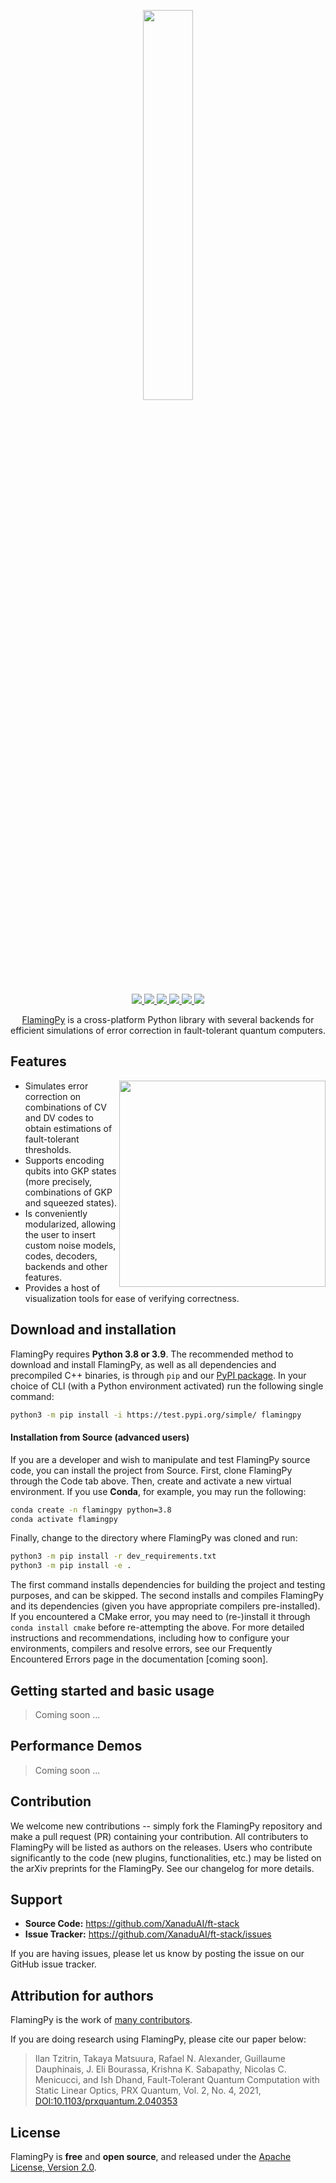 <p align="center">
  <a href="https://github.com/XanaduAI/ft-stack">
    <img width=40% src="https://s10.gifyu.com/images/imagee72e454028813818.png">
  </a>
</p>

<p align="center">
  <!-- Tests (GitHub actions) -->
  <a href="https://github.com/XanaduAI/ft-stack/actions/workflows/build_tests.yaml">
    <img src="https://img.shields.io/github/workflow/status/XanaduAI/strawberryfields/Tests?label=build%20%26%20tests&style=flat-square" />
  </a>
  <!-- CodeFactor -->
  <a href="https://www.codefactor.io/repository/github/xanaduai/strawberryfields">
    <img src="https://img.shields.io/codefactor/grade/github/XanaduAI/strawberryfields/master?style=flat-square" />
  </a>
  <!-- PyPI (Python Version) -->
  <a href="https://pypi.org/project/flamingpy">
    <img src="https://img.shields.io/pypi/pyversions/flamingpy.svg?style=flat-square" />
  </a>
  <!-- PyPI -->
  <a href="https://pypi.org/project/flamingpy">
    <img src="https://img.shields.io/pypi/v/flamingpy.svg?style=flat-square" />
  </a>
  <!-- CodeCov -->
  <a href="https://codecov.io/gh/XanaduAI/strawberryfields">
    <img src="https://img.shields.io/codecov/c/github/xanaduai/strawberryfields/master.svg?style=popout-square" />
  </a>
  <!-- License -->
  <a href="https://www.apache.org/licenses/LICENSE-2.0">
    <img src="https://img.shields.io/pypi/l/flamingpy.svg?logo=apache&style=flat-square" />    
  </a>
</p>

<p align="center">
 <a href="https://github.com/XanaduAI/ft-stack">FlamingPy</a> is a cross-platform Python library with several backends for efficient simulations of error correction in fault-tolerant quantum computers.
</p>

## Features

<img src="https://s10.gifyu.com/images/ftstack_featured.jpg" width="330px" align="right">

* Simulates error correction on combinations of CV and DV codes to obtain estimations of fault-tolerant thresholds. 
* Supports encoding qubits into GKP states (more precisely, combinations of GKP and squeezed states). 
* Is conveniently modularized, allowing the user to insert custom noise models, codes, decoders, backends and other features. 
* Provides a host of visualization tools for ease of verifying correctness.
  
## Download and installation 

FlamingPy requires **Python 3.8 or 3.9**. The recommended method to download and install FlamingPy, as well as all dependencies and precompiled C++ binaries, is through `pip` and our [PyPI package](https://pypi.org/project/flamingpy). In your choice of CLI (with a Python environment activated) run the following single command:

```bash
python3 -m pip install -i https://test.pypi.org/simple/ flamingpy
``` 

#### Installation from Source (advanced users)

If you are a developer and wish to manipulate and test FlamingPy source code, you can install the project from Source. First, clone FlamingPy through the Code tab above. Then, create and activate a new virtual environment. If you use **Conda**, for example, you may run the following:

```bash
conda create -n flamingpy python=3.8
conda activate flamingpy
```

Finally, change to the directory where FlamingPy was cloned and run:

```bash
python3 -m pip install -r dev_requirements.txt
python3 -m pip install -e .
``` 

The first command installs dependencies for building the project and testing purposes, and can be skipped. The second installs and compiles FlamingPy and its dependencies (given you have appropriate compilers pre-installed). If you encountered a CMake error, you may need to (re-)install it through `conda install cmake` before re-attempting the above. For more detailed instructions and recommendations, including how to configure your environments, compilers and resolve errors, see our Frequently Encountered Errors page in the documentation [coming soon].

## Getting started and basic usage

> Coming soon ...

## Performance Demos

> Coming soon ...

## Contribution

We welcome new contributions -- simply fork the FlamingPy repository and make a pull request (PR) containing your contribution. All contributers to FlamingPy will be listed as authors on the releases. Users who contribute significantly to the code (new plugins, functionalities, etc.) may be listed on the arXiv preprints for the FlamingPy. See our
changelog for more details.

## Support

- **Source Code:** https://github.com/XanaduAI/ft-stack
- **Issue Tracker:** https://github.com/XanaduAI/ft-stack/issues

If you are having issues, please let us know by posting the issue on our GitHub issue tracker.

## Attribution for authors

FlamingPy is the work of [many contributors](https://github.com/XanaduAI/ft-stack/graphs/contributors). 

If you are doing research using FlamingPy, please cite our paper below:

> Ilan Tzitrin, Takaya Matsuura, Rafael N. Alexander, Guillaume Dauphinais, J. Eli Bourassa, Krishna K. Sabapathy, Nicolas C. Menicucci, and Ish Dhand,
> Fault-Tolerant Quantum Computation with Static Linear Optics, PRX Quantum, Vol. 2, No. 4, 2021, 
> [DOI:10.1103/prxquantum.2.040353](http://dx.doi.org/10.1103/PRXQuantum.2.040353) 

## License

FlamingPy is **free** and **open source**, and released under the [Apache License, Version 2.0](http://www.apache.org/licenses/LICENSE-2.0).
